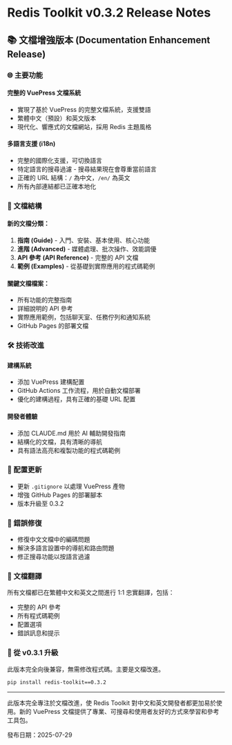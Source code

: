 # Redis Toolkit v0.3.2 Release Notes

## 📚 文檔增強版本 (Documentation Enhancement Release)

### 🌐 主要功能

#### 完整的 VuePress 文檔系統
- 實現了基於 VuePress 的完整文檔系統，支援雙語
- 繁體中文（預設）和英文版本
- 現代化、響應式的文檔網站，採用 Redis 主題風格

#### 多語言支援 (i18n)
- 完整的國際化支援，可切換語言
- 特定語言的搜尋過濾 - 搜尋結果現在會尊重當前語言
- 正確的 URL 結構：`/` 為中文，`/en/` 為英文
- 所有內部連結都已正確本地化

### 📖 文檔結構

#### 新的文檔分類：
1. **指南 (Guide)** - 入門、安裝、基本使用、核心功能
2. **進階 (Advanced)** - 媒體處理、批次操作、效能調優
3. **API 參考 (API Reference)** - 完整的 API 文檔
4. **範例 (Examples)** - 從基礎到實際應用的程式碼範例

#### 關鍵文檔檔案：
- 所有功能的完整指南
- 詳細說明的 API 參考
- 實際應用範例，包括聊天室、任務佇列和通知系統
- GitHub Pages 的部署文檔

### 🛠️ 技術改進

#### 建構系統
- 添加 VuePress 建構配置
- GitHub Actions 工作流程，用於自動文檔部署
- 優化的建構過程，具有正確的基礎 URL 配置

#### 開發者體驗
- 添加 CLAUDE.md 用於 AI 輔助開發指南
- 結構化的文檔，具有清晰的導航
- 具有語法高亮和複製功能的程式碼範例

### 🔧 配置更新
- 更新 `.gitignore` 以處理 VuePress 產物
- 增強 GitHub Pages 的部署腳本
- 版本升級至 0.3.2

### 🐛 錯誤修復
- 修復中文文檔中的編碼問題
- 解決多語言設置中的導航和路由問題
- 修正搜尋功能以按語言過濾

### 📝 文檔翻譯
所有文檔都已在繁體中文和英文之間進行 1:1 忠實翻譯，包括：
- 完整的 API 參考
- 所有程式碼範例
- 配置選項
- 錯誤訊息和提示

### 🚀 從 v0.3.1 升級

此版本完全向後兼容，無需修改程式碼。主要是文檔改進。

```bash
pip install redis-toolkit==0.3.2
```

---

此版本完全專注於文檔改進，使 Redis Toolkit 對中文和英文開發者都更加易於使用。新的 VuePress 文檔提供了專業、可搜尋和使用者友好的方式來學習和參考工具包。

發布日期：2025-07-29